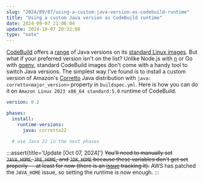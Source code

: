 ```yaml
---
slug: "2024/09/07/using-a-custom-java-version-as-codebuild-runtime"
title: "Using a custom Java version as CodeBuild runtime"
date: 2024-09-07 21:06:04
update: 2024-10-07 20:32:08
type: "note"
---
```


[CodeBuild](https://aws.amazon.com/codebuild/) offers a [range](https://docs.aws.amazon.com/codebuild/latest/userguide/runtime-versions.html) of Java versions on its [standard Linux images](https://docs.aws.amazon.com/codebuild/latest/userguide/available-runtimes.html). But what if your preferred version isn't on the list? Unlike Node.js with [n](https://github.com/tj/n) or Go with [goenv](https://github.com/go-nv/goenv), standard CodeBuild images don't come with a handy tool to switch Java versions. The simplest way I've found is to install a custom version of Amazon's [Corretto](https://aws.amazon.com/corretto/) Java distribution with `java: corretto<major_version>` property in `buildspec.yml`. Here is how you can do it on `Amazon Linux 2023 x86_64 standard:5.0` runtime of CodeBuild.

```yaml title="buildspec.yml"
version: 0.2

phases:
  install:
    runtime-versions:
      java: corretto22

  # use Java 22 in the next phases
```

:::assert{title='Update [Oct 07, 2024]'}
~~You'll need to manually set `JAVA_HOME`, `JRE_HOME`, and `JDK_HOME` because these variables don't get set properly &mdash; at least for now (there is an [issue](https://github.com/aws/aws-codebuild-docker-images/issues/738) tracking it).~~ AWS has patched the `JAVA_HOME` issue, so setting the runtime is now enough.
:::
